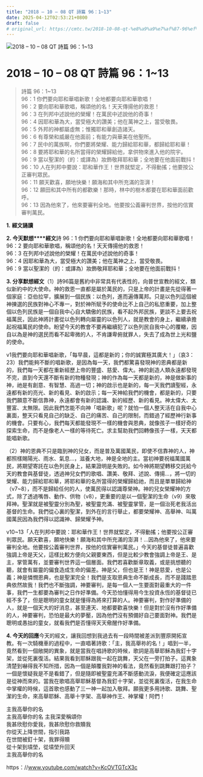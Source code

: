 ```yaml
---
title: "2018 – 10 – 08 QT 詩篇 96：1~13"
date: 2025-04-12T02:53:21+0800
draft: false
# original_url: https://cmtc.tw/2018-10-08-qt-%e8%a9%a9%e7%af%87-96%ef%bc%9a113
---
```


![2018 – 10 – 08 QT 詩篇 96：1~13](/images/qt.jpg   "2018 – 10 – 08 QT 詩篇 96：1~13")

# 2018 – 10 – 08 QT 詩篇 96：1~13

> 詩篇 96：1~13  
> 96：1 你們要向耶和華唱新歌！全地都要向耶和華歌唱！  
> 96：2 要向耶和華歌唱，稱頌他的名！天天傳揚他的救恩！  
> 96：3 在列邦中述說他的榮耀！在萬民中述說他的奇事！  
> 96：4 因耶和華為大，當受極大的讚美；他在萬神之上，當受敬畏。  
> 96：5 外邦的神都屬虛無；惟獨耶和華創造諸天。  
> 96：6 有尊榮和威嚴在他面前；有能力與華美在他聖所。  
> 96：7 民中的萬族啊，你們要將榮耀、能力歸給耶和華，都歸給耶和華！  
> 96：8 要將耶和華的名所當得的榮耀歸給他，拿供物來進入他的院宇。  
> 96：9 當以聖潔的（的：或譯為）妝飾敬拜耶和華；全地要在他面前戰抖！  
> 96：10 人在列邦中要說：耶和華作王！世界就堅定，不得動搖；他要按公正審判眾民。  
> 96：11 願天歡喜，願地快樂！願海和其中所充滿的澎湃！  
> 96：12 願田和其中所有的都歡樂！那時，林中的樹木都要在耶和華面前歡呼。  
> 96：13 因為他來了，他來要審判全地。他要按公義審判世界，按他的信實審判萬民。

**1.** **經文誦讀**

**2. 今天默想****經文**詩 96：1 你們要向耶和華唱新歌！全地都要向耶和華歌唱！  
96：2 要向耶和華歌唱，稱頌他的名！天天傳揚他的救恩！  
96：3 在列邦中述說他的榮耀！在萬民中述說他的奇事！  
96：4 因耶和華為大，當受極大的讚美；他在萬神之上，當受敬畏。  
96：9 當以聖潔的（的：或譯為）妝飾敬拜耶和華；全地要在他面前戰抖！

**3. 分享默想經文**（1）詩96篇是舊約中非常具有代表性的，向普世宣教的經文，類似新約中的大使命。神的救恩一直都是屬於萬民的，只是上帝的計畫是先從得著一個家庭：亞伯拉罕，擴展到一個民族：以色列，進而遍傳萬邦。只是以色列這個被神揀選的民族對神心不專一，對於神所賦予的使命比不上自己的私慾重要，加上整個以色列民族是一個自我中心自大驕傲的民族，看不起外邦民族，更談不上要去祝福萬民，因此神將計畫從以色列轉向屬靈的以色列人，就是教會的身上，繼續承擔起祝福萬民的使命。盼望今天的教會不要再繼續犯了以色列民自我中心的覆轍，因自以為是神的選民而看不起卑微的人，不肯謙卑俯就罪人，失去了成為世上光和鹽的使命。

v1我們要向耶和華唱新歌，「每早晨，這都是新的；你的誠實極其廣大！」（哀3：23）我們能夠不斷的唱新歌，是因為每一天，我們都驚喜發現神的恩典都是新的，我們每一天都在重新經歷上帝的豐盛、慈愛、偉大。神的創造人類永遠都發現不完，直到今天還不斷有新的物種發現；神的作為每一天都是新的，神是做新事的神，祂是有創意、有智慧、高過一切；神的啟示也是新的，每一天我們讀聖經，永遠都有新的亮光、新的看見、新的啟示；每一天神給我們的機會，都是新的，只要我們願意不斷信靠神，永遠都會有新的認識、新的經歷、新的看見。神太偉大、太豐富、太無限。因此我們怎能不向神「唱新歌」呢？就怕一個人整天活在自我中心裏面，整天只看見自己的缺乏、自己的痛苦、自己的限制，而錯過了經歷神行新事的機會。只要有心，我們每天都能發現不一樣的機會與恩典，就像孩子一樣好奇的探索生命，而不是像老人一樣的等待死亡。求主幫助我們回轉像孩子一樣，天天都能唱新歌。

（2）神的恩典不只是臨到神的兒女，而是普及萬國萬民，即使不信靠神的人，神都照樣賜陽光、雨水、氣息…，滋養大地，神是全地的主。當初神要祝福萬國萬民，將期望寄託在以色列民身上，結果證明是失敗的。如今神將期望轉移交託給今天的教會與基督徒，透過神兒女們的歌唱、讚美、敬拜、述說、傳揚…，將一切的榮耀、能力歸給耶和華，將耶和華的名所當得的榮耀歸給祂，而且是單單歸給神（v7~8），而不是歸給任何的人，使萬民得以認識尊榮神。神的兒女榮耀神的方式，除了透過嘴唇、動作、供物（v8），更重要的是以一個聖潔的生命（v9）來敬拜神。聖潔就是被聖靈分別為聖，被聖靈充滿、被聖靈掌管，是一個治死老我活出基督的生命。我們從心裏的聖潔，到外在的言行舉止，都要榮耀神、高舉神、叫萬國萬民因為我們得以認識神、歸榮耀予神。

v10~13「人在列邦中要說：耶和華作王！世界就堅定，不得動搖；他要按公正審判眾民。願天歡喜，願地快樂！願海和其中所充滿的澎湃！…因為他來了，他來要審判全地。他要按公義審判世界，按他的信實審判萬民。」今天的基督徒普遍喜歡強調上帝是天父，這樣比較方便向父親要東西，但是比較少教會強調上帝是王、是主，掌管萬有，並要審判世界這一個層面。我們若喜歡斷章取義，或是挑想聽的聽，就會有屬靈的偏食造成生命的偏差。神是父，但也是王！神是慈愛，也是公義；神是憐憫恩典，也是聖潔完全！我們是支取恩典生命不斷成長，而不是踐踏恩典依然故我！我們也不斷強調，神要審判，是每一個人一生要面對最重大的一件事，我們一生都要為審判之日作好準備。今天恐怕懂得用今生投資永恆的基督徒已經不多了，但是聰明的童女就是懂得為將來打算的人。神要審判，對作好準備的人，就是一個天大的好消息，甚至連天、地都要歡喜快樂！但是對於沒有作好準備的人，神要審判，恐怕是最大的夢靨，因為他們沒有預備好自己要面對神。我們是聰明或愚拙的童女，就看我們是否懂得天天儆醒作好準備。

**4. 今天的回應**今天的經文，讓我回想到我過去有一段時間被差派到豐原開拓宣教。有一次騎機車的過程中，一直唱著詩歌：「主，我高舉祢的名！」唱到一半，竟然看到一個敞開的異象，就是當我在唱詩歌的時候，歌詞是高舉耶穌為我釘十字架，並從死裏復活。結果我看到耶穌跟我一起在跳舞，天父在一旁打拍子。這異象清楚到嚇得我不知所措，因為一個是顛覆我對神的看法，竟然看到跳舞跟打拍子？一個是懷疑我是不是看錯了，但是隨即被聖靈充滿不斷感動流淚，我便確定這應該是從神而來的。當我在歌唱高舉耶穌基督為我釘十字架，並從死裏復活，在我生命中掌權的時候，這首歌也感動了三一神一起加入敬拜。願我更多用詩歌、跳舞、聖潔的生命，來高舉耶穌、高舉十字架、高舉神作王、神掌權！阿們！

主我高舉你的名  
主我高舉你的名 主我深愛稱頌你  
我甚欣慰你愛我，我甚欣慰你救贖我  
你從天上降世間，指引我路  
在世間被釘十架，我罪得贖  
從十架到墳塋，從墳塋升回天  
主我高舉你的名

https：//www.youtube.com/watch?v=KcOVTGTcX3c